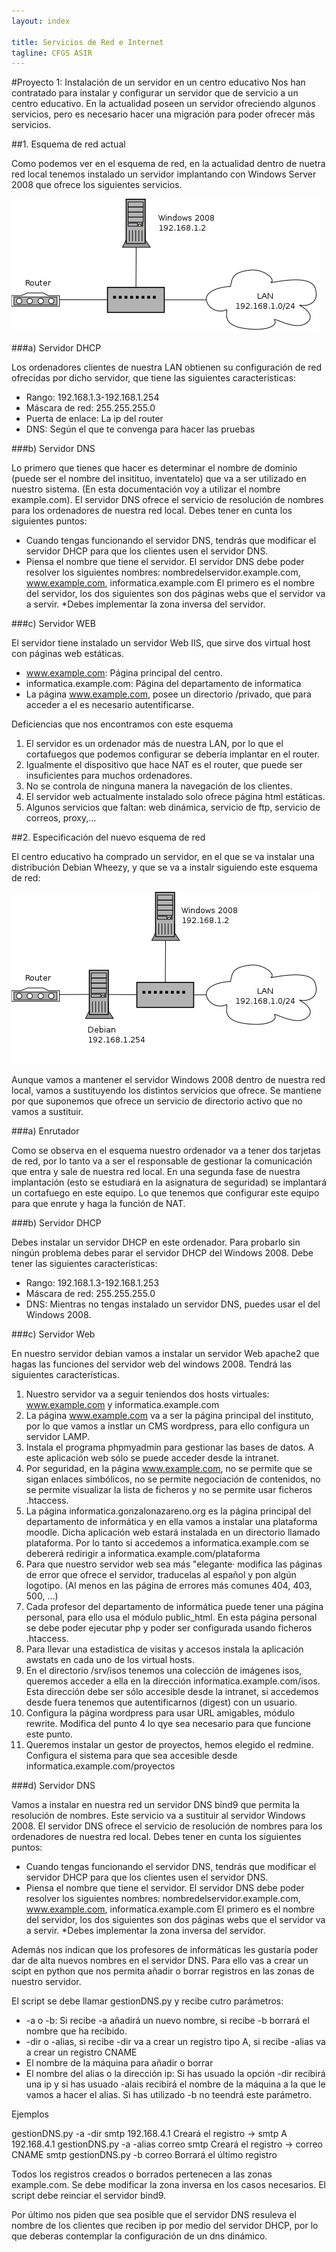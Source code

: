```yaml
---
layout: index

title: Servicios de Red e Internet
tagline: CFGS ASIR
---
```

#Proyecto 1: Instalación de un servidor en un centro educativo
Nos han contratado para instalar y configurar un servidor que de servicio a un centro educativo. En la actualidad poseen un servidor ofreciendo algunos servicios, pero es necesario hacer una migración para poder ofrecer más servicios.

##1. Esquema de red actual

Como podemos ver en el esquema de red, en la actualidad dentro de nuetra red local tenemos instalado un servidor implantando con Windows Server 2008 que ofrece los siguientes servicios.

![Esquema de red](img/Diagrama1.png)

###a) Servidor DHCP

Los ordenadores clientes de nuestra LAN obtienen su configuración de red ofrecidas por dicho servidor, que tiene las siguientes características:

* Rango: 192.168.1.3-192.168.1.254
* Máscara de red: 255.255.255.0 
* Puerta de enlace: La ip del router
* DNS: Según el que te convenga para hacer las pruebas 

###b) Servidor DNS

Lo primero que tienes que hacer es determinar el nombre de dominio (puede ser el nombre del insitituo, inventatelo) que va a ser utilizado en nuestro sistema. (En esta documentación voy a utilizar el nombre example.com). El servidor DNS ofrece el servicio de resolución de nombres para los ordenadores de nuestra red local. Debes tener en cunta los siguientes puntos:

* Cuando tengas funcionando el servidor DNS, tendrás que modificar el servidor DHCP para que los clientes usen el servidor DNS. 
* Piensa el nombre que tiene el servidor. El servidor DNS debe poder resolver los siguientes nombres: nombredelservidor.example.com, www.example.com, informatica.example.com El primero es el nombre del servidor, los dos siguientes son dos páginas webs que el servidor va a servir. 
*Debes implementar la zona inversa del servidor.

###c) Servidor WEB

El servidor tiene instalado un servidor Web IIS, que sirve dos virtual host con páginas web estáticas.

* www.example.com: Página principal del centro.
* informatica.example.com: Página del departamento de informatica
* La página www.example.com, posee un directorio /privado, que para acceder a el es necesario autentificarse.

Deficiencias que nos encontramos con este esquema

1. El servidor es un ordenador más de nuestra LAN, por lo que el cortafuegos que podemos configurar se debería implantar en el router.
2. Igualmente el dispositivo que hace NAT es el router, que puede ser insuficientes para muchos ordenadores. 
3. No se controla de ninguna manera la navegación de los clientes. 
4. El servidor web actualmente instalado solo ofrece página html estáticas. 
5. Algunos servicios que faltan: web dinámica, servicio de ftp, servicio de correos, proxy,...

##2. Especificación del nuevo esquema de red

El centro educativo ha comprado un servidor, en el que se va instalar una distribución Debian Wheezy, y que se va a instalr siguiendo este esquema de red:

![Esquema de red](img/Diagrama2.png)

Aunque vamos a mantener el servidor Windows 2008 dentro de nuestra red local, vamos a sustituyendo los distintos servicios que ofrece. Se mantiene por que suponemos que ofrece un servicio de directorio activo que no vamos a sustituir.

###a) Enrutador

Como se observa en el esquema nuestro ordenador va a tener dos tarjetas de red, por lo tanto va a ser el responsable de gestionar la comunicación que entra y sale de nuestra red local. En una segunda fase de nuestra implantación (esto se estudiará en la asignatura de seguridad) se implantará un cortafuego en este equipo. Lo que tenemos que configurar este equipo para que enrute y haga la función de NAT.

###b) Servidor DHCP

Debes instalar un servidor DHCP en este ordenador. Para probarlo sin ningún problema debes parar el servidor DHCP del Windows 2008. Debe tener las siguientes características:

* Rango: 192.168.1.3-192.168.1.253
* Máscara de red: 255.255.255.0 
* DNS: Mientras no tengas instalado un servidor DNS, puedes usar el del Windows 2008.

###c) Servidor Web

En nuestro servidor debian vamos a instalar un servidor Web apache2 que hagas las funciones del servidor web del windows 2008. Tendrá las siguientes características.

1. Nuestro servidor va  a seguir teniendos dos hosts virtuales: www.example.com y informatica.example.com
2. La página www.example.com va a ser la página principal del instituto, por lo que vamos a instlar un CMS wordpress, para ello configura un servidor LAMP.
3. Instala el programa phpmyadmin para gestionar las bases de datos. A este aplicación web sólo se puede acceder desde la intranet.
4. Por seguridad, en la página www.example.com, no se permite que se sigan enlaces simbólicos, no se permite negociación de contenidos, no se permite visualizar la lista de ficheros y no se permite usar ficheros .htaccess.
5. La página informatica.gonzalonazareno.org es la página principal del departamento de informática y en ella vamos a instalar una plataforma moodle. Dicha aplicación web estará instalada en un directorio llamado plataforma. Por lo tanto si accedemos a informatica.example.com se debererá redirigir a informatica.example.com/plataforma
6. Para que nuestro servidor web sea más "elegante· modifica las páginas de error que ofrece el servidor, traducelas al español y pon algún logotipo. (Al menos en las página de errores más comunes 404, 403, 500, ...)
7. Cada profesor del departamento de informática puede tener una página personal, para ello usa el módulo public_html. En esta página personal se debe poder ejecutar php y poder ser configurada usando ficheros .htaccess.
8. Para llevar una estadistica de visitas y accesos instala la aplicación awstats en cada uno de los virtual hosts.
9. En el directorio /srv/isos tenemos una colección de imágenes isos, queremos acceder a ella en la dirección informatica.example.com/isos. Esta dirección debe ser sólo accesible desde la intranet, si accedemos desde fuera tenemos que autentificarnos (digest) con un usuario.
10. Configura la página wordpress para usar URL amigables, módulo rewrite. Modifica del punto 4 lo qye sea necesario para que funcione este punto.
11. Queremos instalar un gestor de proyectos, hemos elegido el redmine. Configura el sistema para que sea accesible desde informatica.example.com/proyectos

###d) Servidor DNS

Vamos a instalar en nuestra red un servidor DNS bind9 que permita la resolución de nombres. Este servicio va a sustituir al servidor Windows 2008. El servidor DNS ofrece el servicio de resolución de nombres para los ordenadores de nuestra red local. Debes tener en cunta los siguientes puntos:

* Cuando tengas funcionando el servidor DNS, tendrás que modificar el servidor DHCP para que los clientes usen el servidor DNS. 
* Piensa el nombre que tiene el servidor. El servidor DNS debe poder resolver los siguientes nombres: nombredelservidor.example.com, www.example.com, informatica.example.com El primero es el nombre del servidor, los dos siguientes son dos páginas webs que el servidor va a servir. 
*Debes implementar la zona inversa del servidor.

Además nos indican que los profesores de informáticas les gustaría poder dar de alta nuevos nombres en el servidor DNS. Para ello vas a crear un scipt en python que nos permita añadir o borrar registros en las zonas de nuestro servidor.

El script se debe llamar gestionDNS.py y recibe cutro parámetros:

* -a o -b: Si recibe -a añadirá un nuevo nombre, si recibe -b borrará el nombre que ha recibido.
* -dir o -alias, si recibe -dir va a crear un registro tipo A, si recibe -alias va a crear un registro CNAME
* El nombre de la máquina para añadir o borrar
* El nombre del alias o la dirección ip: Si has usuado la opción -dir recibirá una ip y si has usuado -alais recibirá el nombre de la máquina a la que le vamos a hacer el alias. Si has utilizado -b no teendrá este parámetro.

Ejemplos

 gestionDNS.py -a -dir smtp 192.168.4.1
         Creará el registro -> smtp    A    192.168.4.1
 gestionDNS.py -a -alias correo smtp
         Creará el registro -> correo      CNAME    smtp
 gestionDNS.py -b correo
         Borrará el último registro

Todos los registros creados o borrados pertenecen a las zonas example.com. Se debe modificar la zona inversa en los casos necesarios. El script debe reinciar el servidor bind9.

Por último nos piden que sea posible que el servidor DNS resuleva el nombre de los clientes que reciben ip por medio del servidor DHCP, por lo que deberas contemplar la configuración de un dns dinámico.
